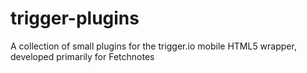 trigger-plugins
===============

A collection of small plugins for the trigger.io mobile HTML5 wrapper, developed primarily for Fetchnotes